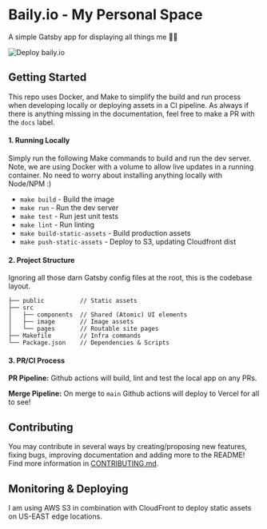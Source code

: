 # Baily.io - My Personal Space

A simple Gatsby app for displaying all things me 💁‍♀️

![Deploy baily.io](https://github.com/BailyTroyer/baily-io/workflows/Deploy%20baily.io/badge.svg?branch=main)

## Getting Started

This repo uses Docker, and Make to simplify the build and run process when developing locally or deploying assets in a CI pipeline. As always if there is anything missing in the documentation, feel free to make a PR with the `docs` label. 

#### 1. Running Locally

Simply run the following Make commands to build and run the dev server. Note, we are using Docker with a volume to allow live updates in a running container. No need to worry about installing anything locally with Node/NPM :)

* `make build` - Build the image
* `make run` - Run the dev server
* `make test` - Run jest unit tests
* `make lint` - Run linting 
* `make build-static-assets` - Build production assets
* `make push-static-assets` - Deploy to S3, updating Cloudfront dist

#### 2. Project Structure

Ignoring all those darn Gatsby config files at the root, this is the codebase layout.

```
├── public          // Static assets
├── src
│   ├── components  // Shared (Atomic) UI elements
│   ├── image       // Image assets
│   └── pages       // Routable site pages
├── Makefile        // Infra commands
└── Package.json    // Dependencies & Scripts
```

#### 3. PR/CI Process

**PR Pipeline:** Github actions will build, lint and test the local app on any PRs.

**Merge Pipeline:** On merge to `main` Github actions will deploy to Vercel for all to see!

## Contributing

You may contribute in several ways by creating/proposing new features, fixing bugs, improving documentation and adding more to the README! Find more information in [CONTRIBUTING.md](./CONTRIBUTING.md).

## Monitoring & Deploying

I am using AWS S3 in combination with CloudFront to deploy static assets on US-EAST edge locations.
